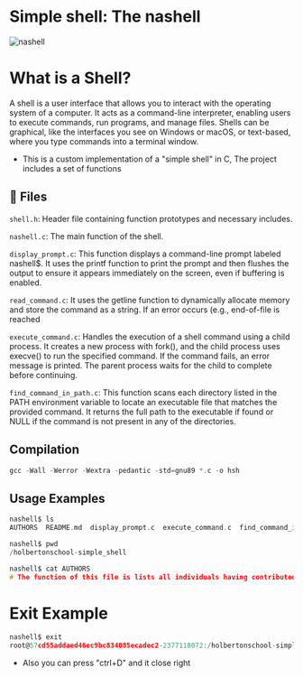 
# Simple shell: The nashell
![nashell](https://github.com/user-attachments/assets/263f54fb-5501-48e4-a24a-93cac75d12e6)
# What is a Shell?
A shell is a user interface that allows you to interact with the operating system of a computer. It acts as a command-line interpreter, enabling users to execute commands, run programs, and manage files. Shells can be graphical, like the interfaces you see on Windows or macOS, or text-based, where you type commands into a terminal window.

- This is a custom implementation of a "simple shell" in C, The project includes a set of functions
## 📁 Files
 `shell.h`: Header file containing function prototypes and necessary includes.
 
 `nashell.c`: The main function of the shell.
 
 `display_prompt.c`: This function displays a command-line prompt labeled nashell$. It uses the printf function to print the prompt and then flushes the output to ensure it appears immediately on the screen, even if buffering is enabled.
 
 `read_command.c`: It uses the getline function to dynamically allocate memory and store the command as a string. If an error occurs (e.g., end-of-file is reached

 `execute_command.c`: Handles the execution of a shell command using a child process. It creates a new process with fork(), and the child process uses execve() to run the specified command. If the command fails, an error message is printed. The parent process waits for the child to complete before continuing.

`find_command_in_path.c`: This function scans each directory listed in the PATH environment variable to locate an executable file that matches the provided command. It returns the full path to the executable if found or NULL if the command is not present in any of the directories.

## Compilation
```c
gcc -Wall -Werror -Wextra -pedantic -std=gnu89 *.c -o hsh
```
## Usage Examples
```c
nashell$ ls
AUTHORS  README.md  display_prompt.c  execute_command.c  find_command_in_path.c  hsh  nashell.c  read_command.c  shell.h  super_simple_shell
```
```c
nashell$ pwd
/holbertonschool-simple_shell
```
```c
nashell$ cat AUTHORS
# The function of this file is lists all individuals having contributed content to the repository.
```
# Exit Example
```c
nashell$ exit
root@57cd55addaed46ec9bc834085ecadec2-2377118072:/holbertonschool-simple_shell#
```
- Also you can press "ctrl+D" and it close right
